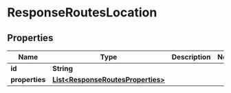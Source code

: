 

# ResponseRoutesLocation

## Properties

Name | Type | Description | Notes
------------ | ------------- | ------------- | -------------
**id** | **String** |  | 
**properties** | [**List&lt;ResponseRoutesProperties&gt;**](ResponseRoutesProperties.md) |  | 




